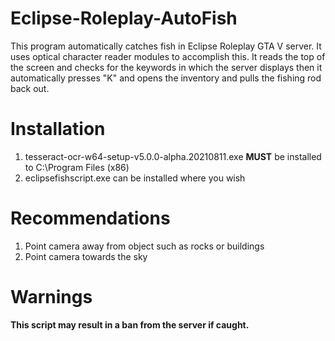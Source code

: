 # Eclipse-Roleplay-AutoFish
This program automatically catches fish in Eclipse Roleplay GTA V server.
It uses optical character reader modules to accomplish this.  It reads the top of the screen and checks for
the keywords in which the server displays then it automatically presses "K" and opens the inventory and pulls the fishing rod back out.


# Installation 

1. tesseract-ocr-w64-setup-v5.0.0-alpha.20210811.exe **MUST** be installed to C:\Program Files (x86)
2. eclipsefishscript.exe can be installed where you wish


# Recommendations

1. Point camera away from object such as rocks or buildings
2. Point camera towards the sky


# Warnings

**This script may result in a ban from the server if caught.**
